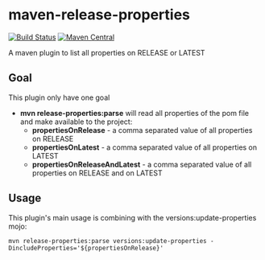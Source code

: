 # maven-release-properties
[![Build Status](https://travis-ci.org/fripoli/maven-release-properties.svg?branch=master)](https://travis-ci.org/fripoli/maven-release-properties)
[![Maven Central](https://maven-badges.herokuapp.com/maven-central/br.com.ripoli.xico/release-properties/badge.svg)](https://maven-badges.herokuapp.com/maven-central/br.com.ripoli.xico/release-properties)

A maven plugin to list all properties on RELEASE or LATEST

## Goal ##
This plugin only have one goal

* **mvn release-properties:parse** will read all properties of the pom file and make available to the project:
  * **propertiesOnRelease** - a comma separated value of all properties on RELEASE
  * **propertiesOnLatest** - a comma separated value of all properties on LATEST
  * **propertiesOnReleaseAndLatest** - a comma separated value of all properties on RELEASE and on LATEST

## Usage ##

This plugin's main usage is combining with the versions:update-properties mojo:

```mvn release-properties:parse versions:update-properties -DincludeProperties='${propertiesOnRelease}'```

